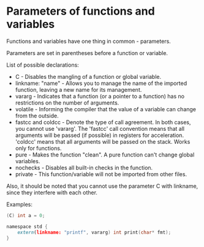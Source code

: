 # Parameters of functions and variables

Functions and variables have one thing in common - parameters.

Parameters are set in parentheses before a function or variable.

List of possible declarations:

- C - Disables the mangling of a function or global variable.
- linkname: "name" - Allows you to manage the name of the imported function, leaving a new name for its management.
- vararg - Indicates that a function (or a pointer to a function) has no restrictions on the number of arguments.
- volatile - Informing the compiler that the value of a variable can change from the outside.
- fastcc and coldcc - Denote the type of call agreement. In both cases, you cannot use 'vararg'. The 'fastcc' call convention means that all arguments will be passed (if possible) in registers for acceleration. 'coldcc' means that all arguments will be passed on the stack. Works only for functions.
- pure - Makes the function "clean". A pure function can't change global variables.
- nochecks - Disables all built-in checks in the function.
- private - This function/variable will not be imported from other files.

Also, it should be noted that you cannot use the parameter C with linkname, since they interfere with each other.

Examples:

```d
(C) int a = 0;

namespace std {
    extern(linkname: "printf", vararg) int print(char* fmt);
}
```
